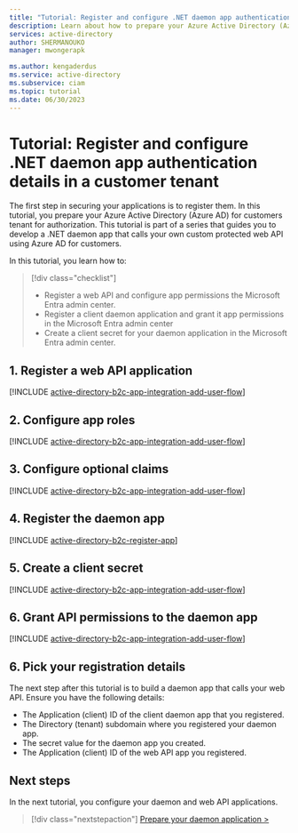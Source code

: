 ```yaml
---
title: "Tutorial: Register and configure .NET daemon app authentication details in a customer tenant"
description: Learn about how to prepare your Azure Active Directory (Azure AD) tenant for customers to acquire an access token using client credentials flow in your dotnet daemon application
services: active-directory
author: SHERMANOUKO
manager: mwongerapk

ms.author: kengaderdus
ms.service: active-directory
ms.subservice: ciam
ms.topic: tutorial
ms.date: 06/30/2023
---
```


# Tutorial: Register and configure .NET daemon app authentication details in a customer tenant

The first step in securing your applications is to register them. In this tutorial, you prepare your Azure Active Directory (Azure AD) for customers tenant for authorization. This tutorial is part of a series that guides you to develop a .NET daemon app that calls your own custom protected web API using Azure AD for customers.

In this tutorial, you learn how to:

> [!div class="checklist"]
>
> - Register a web API and configure app permissions the Microsoft Entra admin center.
> - Register a client daemon application and grant it app permissions in the Microsoft Entra admin center
> - Create a client secret for your daemon application in the Microsoft Entra admin center.

## 1. Register a web API application

[!INCLUDE [active-directory-b2c-app-integration-add-user-flow](./includes/register-app/register-api-app.md)]

## 2. Configure app roles

[!INCLUDE [active-directory-b2c-app-integration-add-user-flow](./includes/register-app/add-app-role.md)]

## 3. Configure optional claims

[!INCLUDE [active-directory-b2c-app-integration-add-user-flow](./includes/register-app/add-optional-claims-access.md)]

## 4. Register the daemon app

[!INCLUDE [active-directory-b2c-register-app](./includes/register-app/register-client-app-common.md)]

## 5. Create a client secret

[!INCLUDE [active-directory-b2c-app-integration-add-user-flow](./includes/register-app/add-app-client-secret.md)]

## 6. Grant API permissions to the daemon app

[!INCLUDE [active-directory-b2c-app-integration-add-user-flow](./includes/register-app/grant-api-permissions-app-permissions.md)]

## 6. Pick your registration details

The next step after this tutorial is to build a daemon app that calls your web API. Ensure you have the following details:

- The Application (client) ID of the client daemon app that you registered.
- The Directory (tenant) subdomain where you registered your daemon app.
- The secret value for the daemon app you created.
- The Application (client) ID of the web API app you registered.

## Next steps

In the next tutorial, you configure your daemon and web API applications.

> [!div class="nextstepaction"]
> [Prepare your daemon application >](tutorial-daemon-dotnet-call-api-build-app.md)
